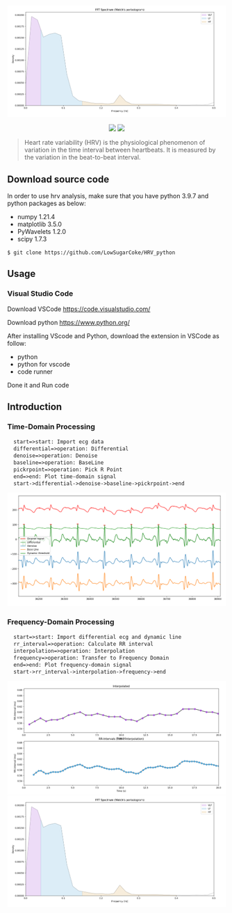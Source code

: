 <p align=center>
<img target = "banner" src="https://raw.githubusercontent.com/LowSugarCoke/HRV_python/main/img/frequency_domain.PNG">
</p>

<p align=center>
<a target="badge" href="https://github.com/LowSugarCoke/Pixiv-Downloader/blob/main/img/banner.png" title="python version"><img src="https://img.shields.io/badge/python-v3.9.7-brightgreen"></a>
<a target="badge" href="https://github.com/LowSugarCoke/RPG-Game" title="visual studio version" title="os:windows"><img src="https://img.shields.io/badge/Windows-0078D6?style=for-the-badge&logo=windows&logoColor=white" width=85/></a>  
</p>

>Heart rate variability (HRV) is the physiological phenomenon of variation in the time interval between heartbeats. It is measured by the variation in the beat-to-beat interval.

## Download source code
In order to use hrv analysis, make sure that you have python 3.9.7 and python packages as below:
* numpy 1.21.4
* matplotlib 3.5.0
* PyWavelets 1.2.0
* scipy 1.7.3

```
$ git clone https://github.com/LowSugarCoke/HRV_python
```

## Usage
### Visual Studio Code
Download VSCode https://code.visualstudio.com/

Download python https://www.python.org/

After installing VScode and Python, download the extension in VSCode as follow:
* python
* python for vscode
* code runner

Done it and Run code

## Introduction
### Time-Domain Processing
```flow
  start=>start: Import ecg data
  differential=>operation: Differential
  denoise=>operation: Denoise
  baseline=>operation: BaseLine
  pickrpoint=>operation: Pick R Point
  end=>end: Plot time-domain signal
  start->differential->denoise->baseline->pickrpoint->end
```

![img](https://raw.githubusercontent.com/LowSugarCoke/HRV_python/main/img/time_domain.PNG)

### Frequency-Domain Processing
```flow
  start=>start: Import differential ecg and dynamic line
  rr_interval=>operation: Calculate RR interval
  interpolation=>operation: Interpolation
  frequency=>operation: Transfer to Frequency Domain 
  end=>end: Plot frequency-domain signal
  start->rr_interval->interpolation->frequency->end
```
![img](https://raw.githubusercontent.com/LowSugarCoke/HRV_python/main/img/interpolated.PNG)
![img](https://raw.githubusercontent.com/LowSugarCoke/HRV_python/main/img/frequency_domain.PNG)